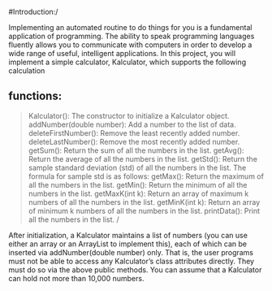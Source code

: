 #Introduction:/

Implementing an automated routine to do things for you is a fundamental application of programming. 
The ability to speak programming languages fluently allows you to communicate with computers in order to develop a wide range of useful, intelligent applications. In this project, you will implement a simple calculator, Kalculator, which supports the following calculation 

## functions:
> Kalculator(): The constructor to initialize a Kalculator object.
> addNumber(double number): Add a number to the list of data.
> deleteFirstNumber(): Remove the least recently added number.
> deleteLastNumber(): Remove the most recently added number.
> getSum(): Return the sum of all the numbers in the list.
> getAvg(): Return the average of all the numbers in the list.
> getStd(): Return the sample standard deviation (std) of all the numbers in the list. The formula for sample std is as follows:
> getMax(): Return the maximum of all the numbers in the list.
> getMin(): Return the minimum of all the numbers in the list.
> getMaxK(int k): Return an array of maximum k numbers of all the numbers in the list.
> getMinK(int k): Return an array of minimum k numbers of all the numbers in the list.
> printData(): Print all the numbers in the list. /

After initialization, a Kalculator maintains a list of numbers (you can use either an array or an ArrayList to implement this), each of which can be inserted via addNumber(double number) only. That is, the user programs must not be able to access any Kalculator’s class attributes directly. They must do so via the above public methods. You can assume that a Kalculator can hold not more than 10,000 numbers.
